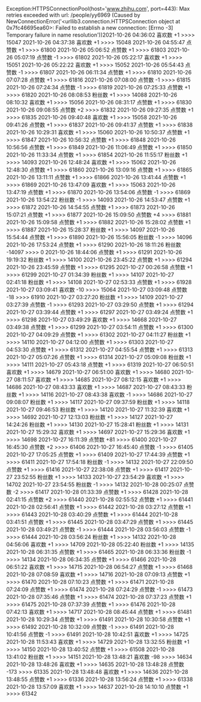 Exception:HTTPSConnectionPool(host='www.zhihu.com', port=443): Max retries exceeded with url: /people/yy6969 (Caused by NewConnectionError('<urllib3.connection.HTTPSConnection object at 0x7fc46695ea60>: Failed to establish a new connection: [Errno -3] Temporary failure in name resolution'))2021-10-26  04:36:02   喜欢数 +1 >>>> 15047
2021-10-26  04:37:38   喜欢数 +1 >>>> 15048
2021-10-26  04:55:47   点赞数 +1 >>>> 61800
2021-10-26  05:06:52   点赞数 +1 >>>> 61803
2021-10-26  05:07:19   点赞数 -1 >>>> 61802
2021-10-26  05:22:17   喜欢数 +1 >>>> 15051
2021-10-26  05:22:22   喜欢数 +1 >>>> 15052
2021-10-26  05:54:43   点赞数 -1 >>>> 61807
2021-10-26  06:11:34   点赞数 +1 >>>> 61810
2021-10-26  07:07:28   点赞数 +1 >>>> 61816
2021-10-26  07:08:00   点赞数 -1 >>>> 61815
2021-10-26  07:24:34   点赞数 -1 >>>> 61819
2021-10-26  07:25:33   点赞数 +1 >>>> 61820
2021-10-26  08:08:53   粉丝数 +1 >>>> 14088
2021-10-26  08:10:32   喜欢数 +1 >>>> 15056
2021-10-26  08:31:17   点赞数 +1 >>>> 61830
2021-10-26  09:08:55   点赞数 +2 >>>> 61832
2021-10-26  09:27:35   点赞数 +1 >>>> 61835
2021-10-26  09:40:48   喜欢数 +1 >>>> 15058
2021-10-26  09:41:26   点赞数 +1 >>>> 61837
2021-10-26  09:41:37   点赞数 +1 >>>> 61838
2021-10-26  10:29:31   喜欢数 +1 >>>> 15060
2021-10-26  10:50:37   点赞数 +1 >>>> 61847
2021-10-26  10:56:32   点赞数 +1 >>>> 61848
2021-10-26  10:56:56   点赞数 +1 >>>> 61849
2021-10-26  11:06:49   点赞数 +1 >>>> 61850
2021-10-26  11:33:34   点赞数 +1 >>>> 61854
2021-10-26  11:55:17   粉丝数 +1 >>>> 14093
2021-10-26  12:48:24   喜欢数 +1 >>>> 15062
2021-10-26  12:48:30   点赞数 +1 >>>> 61860
2021-10-26  13:09:16   点赞数 +1 >>>> 61865
2021-10-26  13:11:11   点赞数 +1 >>>> 61866
2021-10-26  13:41:44   点赞数 +1 >>>> 61869
2021-10-26  13:47:09   喜欢数 +1 >>>> 15063
2021-10-26  13:47:19   点赞数 +1 >>>> 61870
2021-10-26  13:54:06   点赞数 -1 >>>> 61869
2021-10-26  13:54:22   粉丝数 -1 >>>> 14093
2021-10-26  14:53:47   点赞数 +1 >>>> 61872
2021-10-26  14:54:55   点赞数 +1 >>>> 61873
2021-10-26  15:07:21   点赞数 +1 >>>> 61877
2021-10-26  15:09:50   点赞数 +4 >>>> 61881
2021-10-26  15:09:58   点赞数 +1 >>>> 61882
2021-10-26  15:28:02   点赞数 +1 >>>> 61887
2021-10-26  15:28:37   粉丝数 +1 >>>> 14097
2021-10-26  15:54:44   点赞数 +1 >>>> 61890
2021-10-26  15:56:05   粉丝数 -1 >>>> 14096
2021-10-26  17:53:24   点赞数 +1 >>>> 61290
2021-10-26  18:11:26   粉丝数 -14097 >>>> 0
2021-10-26  18:44:06   点赞数 +1 >>>> 61291
2021-10-26  19:19:32   粉丝数 +1 >>>> 14100
2021-10-26  23:45:22   点赞数 +1 >>>> 61294
2021-10-26  23:45:59   点赞数 +1 >>>> 61295
2021-10-27  00:26:58   点赞数 +1 >>>> 61299
2021-10-27  01:34:39   粉丝数 +1 >>>> 14107
2021-10-27  02:41:18   粉丝数 +1 >>>> 14108
2021-10-27  02:53:33   点赞数 +1 >>>> 61928
2021-10-27  03:09:41   喜欢数 -10 >>>> 15064
2021-10-27  03:09:48   点赞数 -18 >>>> 61910
2021-10-27  03:27:20   粉丝数 +1 >>>> 14109
2021-10-27  03:27:39   点赞数 -1 >>>> 61293
2021-10-27  03:29:50   点赞数 +1 >>>> 61294
2021-10-27  03:39:44   点赞数 +1 >>>> 61297
2021-10-27  03:49:24   点赞数 +1 >>>> 61298
2021-10-27  03:49:29   喜欢数 +1 >>>> 14668
2021-10-27  03:49:38   点赞数 +1 >>>> 61299
2021-10-27  03:54:11   点赞数 +1 >>>> 61300
2021-10-27  04:09:29   点赞数 +1 >>>> 61302
2021-10-27  04:11:27   粉丝数 +1 >>>> 14110
2021-10-27  04:12:00   点赞数 +1 >>>> 61303
2021-10-27  04:53:30   点赞数 +1 >>>> 61312
2021-10-27  04:55:54   点赞数 +1 >>>> 61313
2021-10-27  05:07:26   点赞数 +1 >>>> 61314
2021-10-27  05:09:08   粉丝数 +1 >>>> 14111
2021-10-27  05:43:18   点赞数 +1 >>>> 61319
2021-10-27  06:50:51   喜欢数 +1 >>>> 14679
2021-10-27  06:51:00   喜欢数 +1 >>>> 14680
2021-10-27  08:11:57   喜欢数 +1 >>>> 14685
2021-10-27  08:12:15   喜欢数 +1 >>>> 14686
2021-10-27  08:43:33   喜欢数 +1 >>>> 14687
2021-10-27  08:43:33   粉丝数 +1 >>>> 14116
2021-10-27  08:43:38   喜欢数 -1 >>>> 14686
2021-10-27  09:08:07   粉丝数 +1 >>>> 14117
2021-10-27  09:37:59   粉丝数 +1 >>>> 14118
2021-10-27  09:46:53   粉丝数 +1 >>>> 14120
2021-10-27  11:32:39   喜欢数 +1 >>>> 14692
2021-10-27  12:13:03   粉丝数 +1 >>>> 14127
2021-10-27  14:24:26   粉丝数 +1 >>>> 14130
2021-10-27  15:28:41   粉丝数 +1 >>>> 14131
2021-10-27  15:29:32   喜欢数 +1 >>>> 14697
2021-10-27  15:29:36   喜欢数 +1 >>>> 14698
2021-10-27  16:11:39   点赞数 +81 >>>> 61400
2021-10-27  16:45:30   点赞数 +2 >>>> 61406
2021-10-27  16:45:40   点赞数 -1 >>>> 61405
2021-10-27  17:05:25   点赞数 +1 >>>> 61409
2021-10-27  17:44:39   点赞数 +1 >>>> 61411
2021-10-27  17:54:18   粉丝数 -1 >>>> 14132
2021-10-27  22:09:50   点赞数 +1 >>>> 61416
2021-10-27  22:38:08   点赞数 +1 >>>> 61417
2021-10-27  23:52:55   粉丝数 +1 >>>> 14133
2021-10-27  23:54:29   喜欢数 +1 >>>> 14702
2021-10-27  23:54:55   粉丝数 -1 >>>> 14132
2021-10-28  00:25:07   点赞数 -2 >>>> 61417
2021-10-28  01:33:39   点赞数 +1 >>>> 61428
2021-10-28  02:41:15   点赞数 +2 >>>> 61440
2021-10-28  02:55:52   点赞数 +1 >>>> 61441
2021-10-28  02:56:41   点赞数 +1 >>>> 61442
2021-10-28  03:27:12   点赞数 +1 >>>> 61443
2021-10-28  03:40:29   点赞数 +1 >>>> 61444
2021-10-28  03:41:51   点赞数 +1 >>>> 61445
2021-10-28  03:47:29   点赞数 +1 >>>> 61445
2021-10-28  03:49:21   点赞数 -1 >>>> 61444
2021-10-28  03:56:03   点赞数 -1 >>>> 61444
2021-10-28  03:56:24   粉丝数 +1 >>>> 14132
2021-10-28  04:56:06   喜欢数 +1 >>>> 14709
2021-10-28  05:22:40   粉丝数 +1 >>>> 14135
2021-10-28  06:31:35   点赞数 +1 >>>> 61465
2021-10-28  06:33:36   粉丝数 -1 >>>> 14134
2021-10-28  06:34:35   点赞数 +1 >>>> 61466
2021-10-28  06:51:22   喜欢数 +1 >>>> 14715
2021-10-28  06:54:27   点赞数 +1 >>>> 61468
2021-10-28  07:08:59   喜欢数 +1 >>>> 14716
2021-10-28  07:09:13   点赞数 +1 >>>> 61470
2021-10-28  07:10:23   点赞数 +1 >>>> 61471
2021-10-28  07:24:09   点赞数 +1 >>>> 61474
2021-10-28  07:24:29   点赞数 -1 >>>> 61473
2021-10-28  07:35:46   点赞数 +1 >>>> 61474
2021-10-28  07:37:23   点赞数 +1 >>>> 61475
2021-10-28  07:37:39   点赞数 +1 >>>> 61476
2021-10-28  07:42:13   喜欢数 +1 >>>> 14717
2021-10-28  08:45:44   点赞数 +1 >>>> 61481
2021-10-28  10:29:34   点赞数 +1 >>>> 61491
2021-10-28  10:30:58   点赞数 +1 >>>> 61492
2021-10-28  10:32:09   点赞数 -1 >>>> 61491
2021-10-28  10:41:56   点赞数 -1 >>>> 61491
2021-10-28  10:42:51   喜欢数 +1 >>>> 14725
2021-10-28  11:53:43   喜欢数 +1 >>>> 14729
2021-10-28  13:32:55   粉丝数 +1 >>>> 14150
2021-10-28  13:40:52   点赞数 +1 >>>> 61508
2021-10-28  13:41:02   粉丝数 +1 >>>> 14151
2021-10-28  13:48:21   喜欢数 -98 >>>> 14634
2021-10-28  13:48:26   喜欢数 +1 >>>> 14635
2021-10-28  13:48:28   点赞数 -173 >>>> 61335
2021-10-28  13:48:48   喜欢数 +1 >>>> 14636
2021-10-28  13:48:55   点赞数 +1 >>>> 61336
2021-10-28  13:56:24   点赞数 +1 >>>> 61338
2021-10-28  13:57:09   喜欢数 +1 >>>> 14637
2021-10-28  14:10:10   点赞数 +1 >>>> 61342
